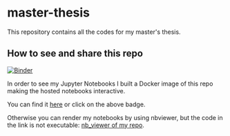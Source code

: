 # master-thesis
This repository contains all the codes for my master's thesis.

## How to see and share this repo
[![Binder](https://mybinder.org/badge_logo.svg)](https://mybinder.org/v2/gh/andreamortaro/master-thesis/main)

In order to see my Jupyter Notebooks I built a Docker image of this repo making the hosted notebooks interactive.

You can find it [here](https://mybinder.org/v2/gh/andreamortaro/master-thesis/main) or click on the above badge.

Otherwise you can render my notebooks by using nbviewer, but the code in the link is not executable: [nb_viewer of my repo](https://nbviewer.org/github/andreamortaro/master-thesis/tree/main/).
